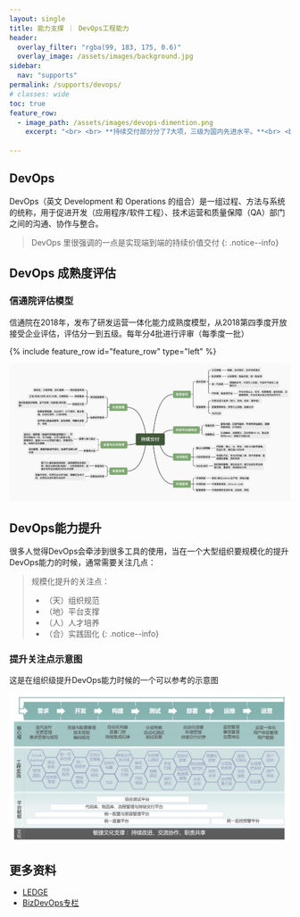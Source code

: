 ```yaml
---
layout: single
title: 能力支撑 ｜ DevOps工程能力
header:
  overlay_filter: "rgba(99, 183, 175, 0.6)"
  overlay_image: /assets/images/background.jpg
sidebar:
  nav: "supports"
permalink: /supports/devops/
# classes: wide
toc: true
feature_row:
  - image_path: /assets/images/devops-dimention.png
    excerpt: "<br> <br> **持续交付部分分了7大项，三级为国内先进水平。**<br> <br> 目前，国内已参评并通过3级的企业包括腾讯（四级）、去哪儿等互联网企业，也包括招行、中行、中信等国内银行代表，还有广东移动、江苏电信等通信领域的企业。 <br> <br> 持续交付内还细分了49小项，要求企业在组织内全面推行DevOps实践，并贯穿软件全生命周期，获得整体效益提升。"

---
```


## DevOps

DevOps（英文 Development 和 Operations 的组合）是一组过程、方法与系统的统称，用于促进开发（应用程序/软件工程）、技术运营和质量保障（QA）部门之间的沟通、协作与整合。

> DevOps 里很强调的一点是实现端到端的持续价值交付
{: .notice--info}

## DevOps 成熟度评估

### 信通院评估模型

信通院在2018年，发布了研发运营一体化能力成熟度模型，从2018第四季度开放接受企业评估，评估分一到五级。每年分4批进行评审（每季度一批）

{% include feature_row id="feature_row" type="left" %}


![](/assets/images/devopsmm.jpg)


## DevOps能力提升
很多人觉得DevOps会牵涉到很多工具的使用，当在一个大型组织要规模化的提升DevOps能力的时候，通常需要关注几点：

> 规模化提升的关注点： 
> * （天）组织规范 
> * （地）平台支撑  
> * （人）人才培养
> * （合）实践固化
{: .notice--info}

### 提升关注点示意图
这是在组织级提升DevOps能力时候的一个可以参考的示意图

![](/assets/images/devops.jpg)


## 更多资料

- [LEDGE](https://devops.phodal.com/)
- [BizDevOps专栏](https://zhuanlan.zhihu.com/bizdevops)








